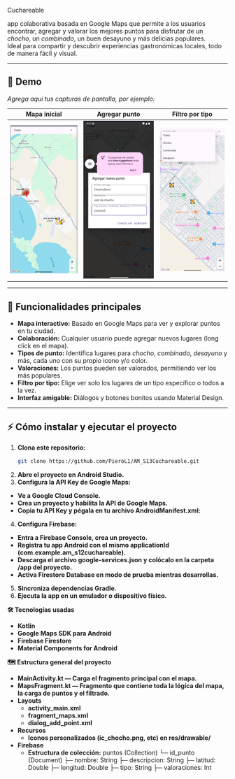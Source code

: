 
Cuchareable

app colaborativa basada en Google Maps que permite a los usuarios encontrar, agregar y valorar los mejores puntos para disfrutar de un *chocho*, un *combinado*, un buen desayuno y más delicias populares.  
Ideal para compartir y descubrir experiencias gastronómicas locales, todo de manera fácil y visual.

---

## 🚀 Demo

*Agrega aquí tus capturas de pantalla, por ejemplo:*

| Mapa inicial | Agregar punto | Filtro por tipo |
|:---:|:---:|:---:|
| ![Inicio](./screenshots/mapa.png) | ![Diálogo](./screenshots/dialogo.png) | ![Filtro](./screenshots/filtro.png) |

---

## 📱 Funcionalidades principales

- **Mapa interactivo:** Basado en Google Maps para ver y explorar puntos en tu ciudad.
- **Colaboración:** Cualquier usuario puede agregar nuevos lugares (long click en el mapa).
- **Tipos de punto:** Identifica lugares para *chocho*, *combinado*, *desayuno* y más, cada uno con su propio icono y/o color.
- **Valoraciones:** Los puntos pueden ser valorados, permitiendo ver los más populares.
- **Filtro por tipo:** Elige ver solo los lugares de un tipo específico o todos a la vez.
- **Interfaz amigable:** Diálogos y botones bonitos usando Material Design.

---

## ⚡ Cómo instalar y ejecutar el proyecto

1. **Clona este repositorio:**
   ```bash
   git clone https://github.com/PieroL1/AM_S13Cuchareable.git

2. **Abre el proyecto en Android Studio.**
3. **Configura la API Key de Google Maps:**
- **Ve a Google Cloud Console.**
- **Crea un proyecto y habilita la API de Google Maps.**
- **Copia tu API Key y pégala en tu archivo AndroidManifest.xml:**
<meta-data
    android:name="com.google.android.geo.API_KEY"
    android:value="TU_API_KEY_AQUI" />

4. **Configura Firebase:**
- **Entra a Firebase Console, crea un proyecto.**
- **Registra tu app Android con el mismo applicationId (com.example.am_s12cuchareable).**
- **Descarga el archivo google-services.json y colócalo en la carpeta /app del proyecto.**
- **Activa Firestore Database en modo de prueba mientras desarrollas.**
5. **Sincroniza dependencias Gradle.**
6. **Ejecuta la app en un emulador o dispositivo físico.**


**🛠️ Tecnologías usadas**
- **Kotlin**
- **Google Maps SDK para Android**
- **Firebase Firestore**
- **Material Components for Android**

**🗺️ Estructura general del proyecto**
- **MainActivity.kt — Carga el fragmento principal con el mapa.**
- **MapsFragment.kt — Fragmento que contiene toda la lógica del mapa, la carga de puntos y el filtrado.**
- **Layouts**
  - **activity_main.xml**
  - **fragment_maps.xml**
  - **dialog_add_point.xml**
- **Recursos**
  - **Iconos personalizados (ic_chocho.png, etc) en res/drawable/**
- **Firebase**
  - **Estructura de colección:**
puntos (Collection)
  └─ id_punto (Document)
      ├─ nombre: String
      ├─ descripcion: String
      ├─ latitud: Double
      ├─ longitud: Double
      ├─ tipo: String
      ├─ valoraciones: Int
